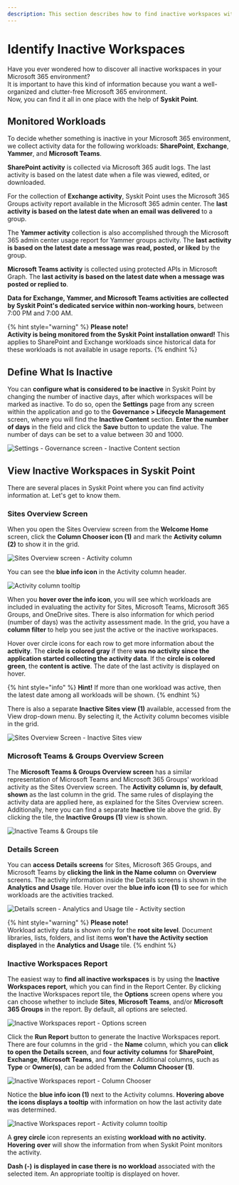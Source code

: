 ```yaml
---
description: This section describes how to find inactive workspaces within Syskit Point.
---
```


# Identify Inactive Workspaces

Have you ever wondered how to discover all inactive workspaces in your Microsoft 365 environment?  
It is important to have this kind of information because you want a well-organized and clutter-free Microsoft 365 environment.  
Now, you can find it all in one place with the help of **Syskit Point**.

## Monitored Workloads

To decide whether something is inactive in your Microsoft 365 environment, we collect activity data for the following workloads: **SharePoint**, **Exchange**, **Yammer**, and **Microsoft Teams**.

**SharePoint activity** is collected via Microsoft 365 audit logs. The last activity is based on the latest date when a file was viewed, edited, or downloaded.

For the collection of **Exchange activity**, Syskit Point uses the Microsoft 365 Groups activity report available in the Microsoft 365 admin center. The **last activity is based on the latest date when an email was delivered** to a group.

The **Yammer activity** collection is also accomplished through the Microsoft 365 admin center usage report for Yammer groups activity. The **last activity is based on the latest date a message was read, posted, or liked** by the group.

**Microsoft Teams activity** is collected using protected APIs in Microsoft Graph. The **last activity is based on the latest date when a message was posted or replied to**.

**Data for Exchange, Yammer, and Microsoft Teams activities are collected by Syskit Point's dedicated service within non-working hours**, between 7:00 PM and 7:00 AM.

{% hint style="warning" %}
**Please note!  
Activity is being monitored from the Syskit Point installation onward!** This applies to SharePoint and Exchange workloads since historical data for these workloads is not available in usage reports.
{% endhint %}

## Define What Is Inactive

You can **configure what is considered to be inactive** in Syskit Point by changing the number of inactive days, after which workspaces will be marked as inactive. To do so, open the **Settings** page from any screen within the application and go to the **Governance &gt; Lifecycle Management** screen, where you will find the **Inactive Content** section. **Enter the number of days** in the field and click the **Save** button to update the value. The number of days can be set to a value between 30 and 1000.

![Settings - Governance screen - Inactive Content section](../../.gitbook/assets/inactive-content-settings-inactive-content.png)

## View Inactive Workspaces in Syskit Point

There are several places in Syskit Point where you can find activity information at. Let's get to know them.

### Sites Overview Screen

When you open the Sites Overview screen from the **Welcome Home** screen, click the **Column Chooser icon \(1\)** and mark the **Activity column \(2\)** to show it in the grid.

![Sites Overview screen - Activity column](../../.gitbook/assets/inactive-content-sites-overview-activity-column.png)

You can see the **blue info icon** in the Activity column header.

![Activity column tooltip](../../.gitbook/assets/inactive-content-activity-column-tooltip.png)

When you **hover over the info icon**, you will see which workloads are included in evaluating the activity for Sites, Microsoft Teams, Microsoft 365 Groups, and OneDrive sites. There is also information for which period \(number of days\) was the activity assessment made. In the grid, you have a **column filter** to help you see just the active or the inactive workspaces.

Hover over circle icons for each row to get more information about the **activity**. The **circle is colored gray** if there **was no activity since the application started collecting the activity data**. If the **circle is colored** **green**, the **content is** **active**. The date of the last activity is displayed on hover.

{% hint style="info" %}
**Hint!** If more than one workload was active, then the latest date among all workloads will be shown.
{% endhint %}

There is also a separate **Inactive Sites view \(1\)** available, accessed from the View drop-down menu. By selecting it, the Activity column becomes visible in the grid.

![Sites Overview Screen - Inactive Sites view](../../.gitbook/assets/inactive-content-inactive-sites-view.png)

### Microsoft Teams & Groups Overview Screen

The **Microsoft Teams & Groups Overview screen** has a similar representation of Microsoft Teams and Microsoft 365 Groups' workload activity as the Sites Overview screen. The **Activity column is**, **by default**, **shown** as the last column in the grid. The same rules of displaying the activity data are applied here, as explained for the Sites Overview screen. Additionally, here you can find a separate **Inactive** tile above the grid. By clicking the tile, the **Inactive Groups (1)** view is shown.

![Inactive Teams & Groups tile](../../.gitbook/assets/inactive-content-inactive-content-tile.png)

### Details Screen

You can **access** **Details** **screens** for Sites, Microsoft 365 Groups, and Microsoft Teams by **clicking the link in the Name column** on **Overview** screens. The activity information inside the Details screens is shown in the **Analytics and Usage** tile. Hover over the **blue info icon (1)** to see for which workloads are the activities tracked.

![Details screen - Analytics and Usage tile - Activity section](../../.gitbook/assets/inactive-content-analytics-and-usage-tile-activity-section.png)

{% hint style="warning" %}
**Please note!**  
Workload activity data is shown only for the **root site level**. Document libraries, lists, folders, and list items **won't have the Activity section displayed** in the **Analytics and Usage** tile.
{% endhint %}

### Inactive Workspaces Report

The easiest way to **find all inactive workspaces** is by using the **Inactive Workspaces report**, which you can find in the Report Center. By clicking the Inactive Workspaces report tile, the **Options** screen opens where you can choose whether to include **Sites**, **Microsoft Teams**, and/or **Microsoft 365 Groups** in the report. By default, all options are selected.

![Inactive Workspaces report - Options screen](../../.gitbook/assets/inactive-content-inactive-content-report-options-screen.png)

Click the **Run Report** button to generate the Inactive Workspaces report. There are four columns in the grid - the **Name** column, which you can **click to open the** **Details screen**, and **four activity columns** for **SharePoint**, **Exchange**, **Microsoft Teams**, and **Yammer**. Additional columns, such as **Type** or **Owner\(s\)**, can be added from the **Column Chooser (1)**.

![Inactive Workspaces report - Column Chooser](../../.gitbook/assets/inactive-content-inactive-content-report-column-chooser.png)

Notice the **blue info icon (1)** next to the Activity columns. **Hovering above the icons displays a tooltip** with information on how the last activity date was determined.

![Inactive Workspaces report - Activity column tooltip](../../.gitbook/assets/inactive-content-inactive-content-report-activity-tooltip.png)

A **grey circle** icon represents an existing **workload with no activity. Hovering** **over** will show the information from when Syskit Point monitors the activity.

**Dash \(-\)** **is displayed in case there is** **no workload** associated with the selected item. An appropriate tooltip is displayed on hover.

